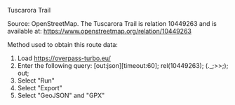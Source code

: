 Tuscarora Trail

Source: OpenStreetMap. The Tuscarora Trail is relation 10449263 and is available at: https://www.openstreetmap.org/relation/10449263

Method used to obtain this route data:

1. Load https://overpass-turbo.eu/
2. Enter the following query:
    [out:json][timeout:60];
    rel(10449263);
    (._;>>;);
    out;
3. Select "Run"
4. Select "Export"
5. Select "GeoJSON" and "GPX"
